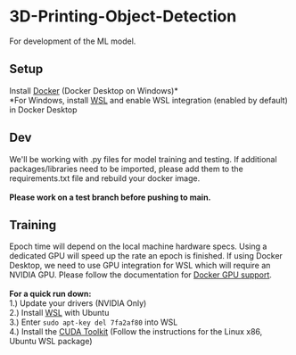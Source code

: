 # 3D-Printing-Object-Detection

For development of the ML model.

## Setup
Install [Docker](https://www.docker.com/) (Docker Desktop on Windows)*\
*For Windows, install [WSL](https://learn.microsoft.com/en-us/windows/wsl/install) and enable WSL integration (enabled by default) in Docker Desktop

## Dev
We'll be working with .py files for model training and testing. 
If additional packages/libraries need to be imported, please add them to the requirements.txt file and rebuild your docker image.\
\
**Please work on a test branch before pushing to main.**

## Training
Epoch time will depend on the local machine hardware specs. Using a dedicated GPU will speed up the rate an epoch is finished.
If using Docker Desktop, we need to use GPU integration for WSL which will require an NVIDIA GPU. Please follow the documentation for [Docker GPU support](https://docs.docker.com/desktop/features/gpu/).\
\
**For a quick run down:**\
1.) Update your drivers (NVIDIA Only)\
2.) Install [WSL](https://learn.microsoft.com/en-us/windows/wsl/install) with Ubuntu\
3.) Enter ```sudo apt-key del 7fa2af80``` into WSL\
4.) Install the [CUDA Toolkit](https://developer.nvidia.com/cuda-downloads?target_os=Linux&target_arch=x86_64&Distribution=WSL-Ubuntu&target_version=2.0) (Follow the instructions for the Linux x86, Ubuntu WSL package)
